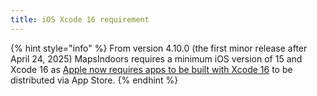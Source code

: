 ```yaml
---
title: iOS Xcode 16 requirement
---
```


{% hint style="info" %}
From version 4.10.0 (the first minor release after April 24, 2025) MapsIndoors requires a minimum iOS version of 15 and Xcode 16 as [Apple now requires apps to be built with Xcode 16](https://developer.apple.com/news/upcoming-requirements/?id=02212025a) to be distributed via App Store.
{% endhint %}
